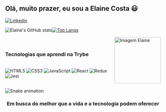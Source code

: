 ## Olá, muito prazer, eu sou a Elaine Costa 😃

[![Linkedin](https://img.shields.io/badge/LinkedIn-0077B5?style=for-the-badge&logo=linkedin&logoColor=white)](https://www.linkedin.com/in/elainerscosta/)


![Elaine's GitHub stats](https://github-readme-stats.vercel.app/api?username=ElaineCostadev&show_icons=true&theme=vision-friendly-dark)[![Top Langs](https://github-readme-stats.vercel.app/api/top-langs/?username=ElaineCostadev&layout=compact&langs_count=8&theme=vision-friendly-dark)](https://github.com/ElaineCostadev/github-readme-stats)

<img align=right src="https://i.picasion.com/pic92/13a8c0ceb97af4af2aa55d42d52e514c.gif" width="150" height="150" border="solid 100"  alt="Imagem Elaine" />
<br />

##

### Tecnologias que aprendi na Trybe

<div style="display: inline_block"><br/>
  <img align="center" alt="HTML5" src="https://img.shields.io/badge/HTML5-E34F26?style=for-the-badge&logo=html5&logoColor=white" />
  <img align="center" alt="CSS3" src="https://img.shields.io/badge/CSS3-1572B6?style=for-the-badge&logo=css3&logoColor=white" />
  <img align="center" alt="JavaScript" src="https://img.shields.io/badge/JavaScript-F7DF1E?style=for-the-badge&logo=javascript&logoColor=black" />
  <img align="center" alt="React" src="https://img.shields.io/badge/React-20232A?style=for-the-badge&logo=react&logoColor=61DAFB" />
  <img align="center" alt="Redux" src="https://img.shields.io/badge/Redux-593D88?style=for-the-badge&logo=redux&logoColor=white" />
  <img align="center" alt="Jest" src="https://img.shields.io/badge/Jest-323330?style=for-the-badge&logo=Jest&logoColor=white" />
</div><br/>

![Snake animation](https://github.com/ElaineCostadev/ElaineCostadev/blob/output/github-contribution-grid-snake.svg)

<h3 align="center">Em busca do melhor que a vida e a tecnologia podem oferecer </h3>

